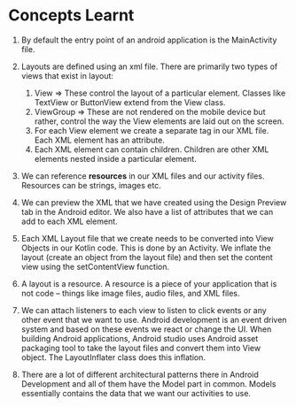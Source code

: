 # Concepts Learnt

1. By default the entry point of an android application is the MainActivity file.

2. Layouts are defined using an xml file. There are primarily two types of views that exist in layout:
    1. View => These control the layout of a particular element. Classes like TextView or ButtonView extend from the View class.
    2. ViewGroup => These are not rendered on the mobile device but rather, control the way the View elements are laid out on the screen.
    3. For each View element we create a separate tag in our XML file. Each XML element has an attribute.
    4. Each XML element can contain children. Children are other XML elements nested inside a particular element.

3. We can reference **resources** in our XML files and our activity files. Resources can be strings, images etc.

4. We can preview the XML that we have created using the Design Preview tab in the Android editor. We also have a list of attributes that we can add to each
   XML element.

5. Each XML Layout file that we create needs to be converted into View Objects in our Kotlin code. This is done by an Activity.
   We inflate the layout (create an object from the layout file) and then set the content view using the setContentView function.

6. A layout is a resource. A resource is a piece of your application that
   is not code – things like image files, audio files, and XML files.

7. We can attach listeners to each view to listen to click events or any other event that we want to use. Android development is an event driven system and based on these events we react or change
   the UI. When building Android applications, Android studio uses Android asset packaging tool to take the layout files and convert them into View object. The LayoutInflater class does this
   inflation.
8. There are a lot of different architectural patterns there in Android Development and all of them have the Model part in common. Models essentially contains the data that we want our activities
   to use.
